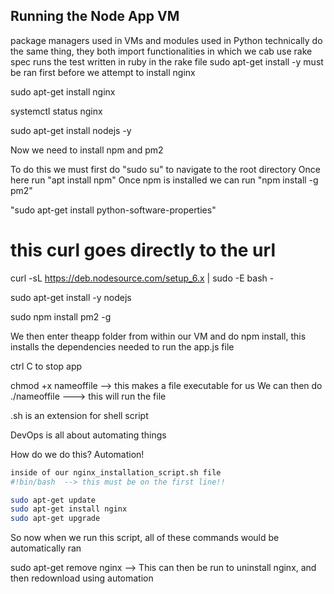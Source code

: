 ## Running the Node App VM

package managers used in VMs and modules used in Python technically do the same thing, they both 
import functionalities in which we cab use
rake spec runs the test written in ruby in the rake file
sudo apt-get install -y must be ran first before we attempt to install nginx

sudo apt-get install nginx

systemctl status nginx

sudo apt-get install nodejs -y

Now we need to install npm and pm2

To do this we must first do "sudo su" to navigate to the root directory
Once here run "apt install npm"
Once npm is installed we can run "npm install -g pm2" 

"sudo apt-get install python-software-properties"
# this curl goes directly to the url
curl -sL https://deb.nodesource.com/setup_6.x | sudo -E bash -

sudo apt-get install -y nodejs

sudo npm install pm2 -g

We then enter theapp folder from within our VM and do npm install,
this installs the dependencies needed to run the app.js file

ctrl C to stop app


chmod +x nameoffile --> this makes a file executable for us
We can then do ./nameoffile ---> this will run the file 

.sh is an extension for shell script

DevOps is all about automating things

How do we do this? Automation!

```bash
inside of our nginx_installation_script.sh file
#!bin/bash  --> this must be on the first line!!

sudo apt-get update
sudo apt-get install nginx
sudo apt-get upgrade
```

So now when we run this script, all of these commands would be automatically ran


sudo apt-get remove nginx --> This can then be run to uninstall nginx, and then redownload
using automation